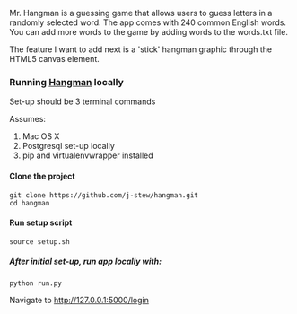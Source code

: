 Mr. Hangman is a guessing game that allows users to guess letters in a
randomly selected word. The app comes with 240 common English words.
You can add more words to the game by adding words to the words.txt file.

The feature I want to add next is a 'stick' hangman graphic through the
HTML5 canvas element.

### Running [Hangman](http://mr-hangman.herokuapp.com/login) locally
Set-up should be 3 terminal commands

Assumes:
  1. Mac OS X
  2. Postgresql set-up locally
  3. pip and virtualenvwrapper installed

#### Clone the project
```
git clone https://github.com/j-stew/hangman.git
cd hangman
```

#### Run setup script
```
source setup.sh
```

##### After initial set-up, run app locally with:
```
python run.py
```
Navigate to http://127.0.0.1:5000/login
